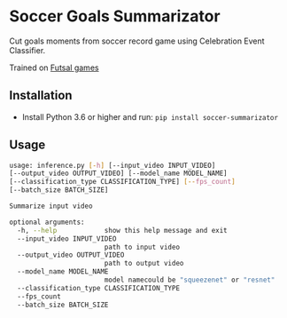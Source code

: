 # Soccer Goals Summarizator


Cut goals moments from soccer record game using Celebration Event Classifier.

Trained on [Futsal games](https://www.youtube.com/channel/UCRheEKZEJtF8jfxkQPxZZbw)

## Installation
 - Install Python 3.6 or higher and run: `pip install soccer-summarizator`
 
## Usage

```bash
usage: inference.py [-h] [--input_video INPUT_VIDEO]
[--output_video OUTPUT_VIDEO] [--model_name MODEL_NAME]
[--classification_type CLASSIFICATION_TYPE] [--fps_count]
[--batch_size BATCH_SIZE]

Summarize input video

optional arguments:
  -h, --help            show this help message and exit
  --input_video INPUT_VIDEO
                        path to input video
  --output_video OUTPUT_VIDEO
                        path to output video
  --model_name MODEL_NAME
                        model namecould be "squeezenet" or "resnet"
  --classification_type CLASSIFICATION_TYPE
  --fps_count
  --batch_size BATCH_SIZE
